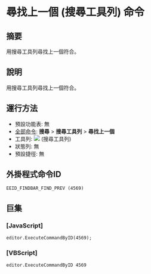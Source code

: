 # 尋找上一個 (搜尋工具列) 命令

## 摘要

用搜尋工具列尋找上一個符合。

## 說明

用搜尋工具列尋找上一個符合。

## 運行方法

- 預設功能表: 無
- [全部命令](../tools/all_commands): **搜尋**
\> **搜尋工具列** \> **尋找上一個**
- 工具列: ![](../../images/editrepeatback..png) (搜尋工具列)
- 狀態列: 無
- 預設捷徑: 無

## 外掛程式命令ID

```
EEID_FINDBAR_FIND_PREV (4569)
```

## 巨集

### \[JavaScript\]

```
editor.ExecuteCommandByID(4569);
```

### \[VBScript\]

```
editor.ExecuteCommandByID 4569
```
